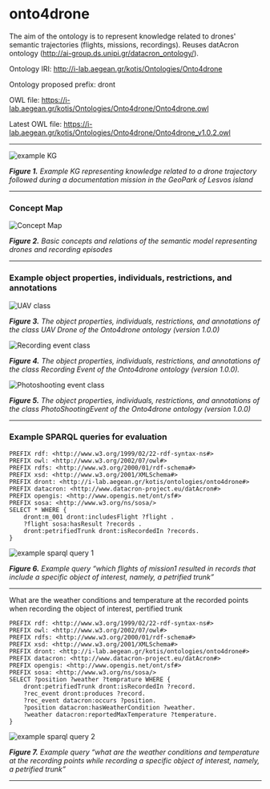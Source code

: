 # onto4drone

The aim of the ontology is to represent knowledge related to drones' semantic trajectories (flights, missions, recordings). Reuses datAcron ontology (http://ai-group.ds.unipi.gr/datacron_ontology/).

Ontology IRI: http://i-lab.aegean.gr/kotis/Ontologies/Onto4drone

Ontology proposed prefix: dront

OWL file: https://i-lab.aegean.gr/kotis/Ontologies/Onto4drone/Onto4drone.owl 

Latest OWL file: https://i-lab.aegean.gr/kotis/Ontologies/Onto4drone/Onto4drone_v1.0.2.owl

---
![example KG](images/exapmle-graph.png)

*<b>Figure 1.</b> Example KG representing knowledge related to a drone trajectory followed during a documentation mission in the GeoPark of Lesvos island*

---
### Concept Map

![Concept Map](images/Basic_concepts_and_relations_of_STaKG_model.png)

*<b>Figure 2.</b> Basic concepts and relations of the semantic model representing drones and recording episodes*

---
### Example object properties, individuals, restrictions, and annotations

![UAV class](images/UAV-drone.png)

*<b>Figure 3.</b> The object properties, individuals, restrictions, and annotations of the class UAV Drone of the Onto4drone ontology (version 1.0.0)*

![Recording event class](images/RecordingEvent.png)

*<b>Figure 4.</b> The object properties, individuals, restrictions, and annotations of the class Recording Event of the Onto4drone ontology (version 1.0.0).*


![Photoshooting event class](images/PhotoShootingEvent.png)

*<b>Figure 5.</b> The object properties, individuals, restrictions, and annotations of the class PhotoShootingEvent of the Onto4drone ontology (version 1.0.0)*

---
### Example SPARQL queries for evaluation

```
PREFIX rdf: <http://www.w3.org/1999/02/22-rdf-syntax-ns#>
PREFIX owl: <http://www.w3.org/2002/07/owl#>
PREFIX rdfs: <http://www.w3.org/2000/01/rdf-schema#>
PREFIX xsd: <http://www.w3.org/2001/XMLSchema#>
PREFIX dront: <http://i-lab.aegean.gr/kotis/ontologies/onto4drone#>
PREFIX datacron: <http://www.datacron-project.eu/datAcron#>
PREFIX opengis: <http://www.opengis.net/ont/sf#>
PREFIX sosa: <http://www.w3.org/ns/sosa/>
SELECT * WHERE { 
	dront:m_001 dront:includesFlight ?flight .
	?flight sosa:hasResult ?records .
	dront:petrifiedTrunk dront:isRecordedIn ?records.
}
```

![example sparql query 1](images/SPARQL_query1.png)

*<b>Figure 6.</b> Example query “which flights of mission1 resulted in records that include a specific object of interest, namely, a petrified trunk”*

---

What are the weather conditions and temperature at the recorded points when recording the object of interest, pertified trunk


```
PREFIX rdf: <http://www.w3.org/1999/02/22-rdf-syntax-ns#>
PREFIX owl: <http://www.w3.org/2002/07/owl#>
PREFIX rdfs: <http://www.w3.org/2000/01/rdf-schema#>
PREFIX xsd: <http://www.w3.org/2001/XMLSchema#>
PREFIX dront: <http://i-lab.aegean.gr/kotis/ontologies/onto4drone#>
PREFIX datacron: <http://www.datacron-project.eu/datAcron#>
PREFIX opengis: <http://www.opengis.net/ont/sf#>
PREFIX sosa: <http://www.w3.org/ns/sosa/>
SELECT ?position ?weather ?temprature WHERE {
    dront:petrifiedTrunk dront:isRecordedIn ?record.
    ?rec_event dront:produces ?record.
    ?rec_event datacron:occurs ?position.
    ?position datacron:hasWeatherCondition ?weather.
    ?weather datacron:reportedMaxTemperature ?temperature.
}
```

![example sparql query 2](images/SPARQL_query2.png)

*<b>Figure 7.</b> Example query “what are the weather conditions and temperature at the recording points while recording a specific object of interest, namely, a petrified trunk”*

---

